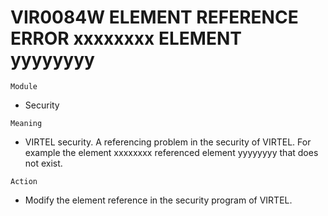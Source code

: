 # VIR0084W ELEMENT REFERENCE ERROR xxxxxxxx ELEMENT yyyyyyyy

`Module`
- 	Security

`Meaning`
- VIRTEL security. A referencing problem in the security of VIRTEL. For example the element xxxxxxxx referenced element yyyyyyyy that does not exist.

`Action`
- Modify the element reference in the security program of VIRTEL.
